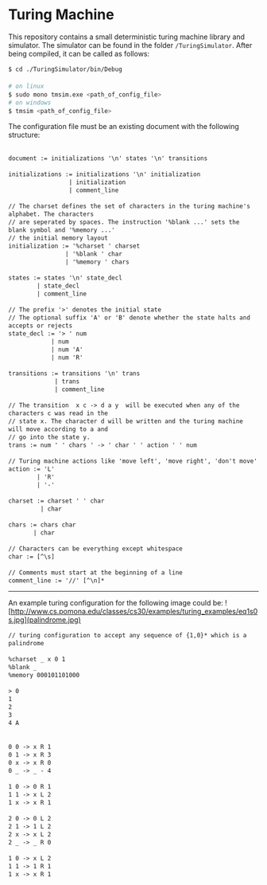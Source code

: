 # Turing Machine

This repository contains a small deterministic turing machine library and simulator.
The simulator can be found in the folder `/TuringSimulator`. After being compiled, it can be called as follows:
```bash
$ cd ./TuringSimulator/bin/Debug

# on linux
$ sudo mono tmsim.exe <path_of_config_file>
# on windows
$ tmsim <path_of_config_file>
```
The configuration file must be an existing document with the following structure:
```antlr

document := initializations '\n' states '\n' transitions

initializations := initializations '\n' initialization
                 | initialization
                 | comment_line

// The charset defines the set of characters in the turing machine's alphabet. The characters
// are seperated by spaces. The instruction '%blank ...' sets the blank symbol and '%memory ...'
// the initial memory layout
initialization := '%charset ' charset
                | '%blank ' char
                | '%memory ' chars

states := states '\n' state_decl
        | state_decl
        | comment_line

// The prefix '>' denotes the initial state
// The optional suffix 'A' or 'B' denote whether the state halts and accepts or rejects
state_decl := '> ' num
            | num
            | num 'A'
            | num 'R'

transitions := transitions '\n' trans
             | trans
             | comment_line

// The transition  x c -> d a y  will be executed when any of the characters c was read in the
// state x. The character d will be written and the turing machine will move according to a and
// go into the state y.
trans := num ' ' chars ' -> ' char ' ' action ' ' num

// Turing machine actions like 'move left', 'move right', 'don't move'
action := 'L'
        | 'R'
        | '-'

charset := charset ' ' char
         | char

chars := chars char
       | char

// Characters can be everything except whitespace
char := [^\s]

// Comments must start at the beginning of a line
comment_line := '//' [^\n]*
```

-----

An example turing configuration for the following image could be:
![http://www.cs.pomona.edu/classes/cs30/examples/turing_examples/eq1s0s.jpg](palindrome.jpg)
```text
// turing configuration to accept any sequence of {1,0}* which is a palindrome

%charset _ x 0 1
%blank _
%memory 000101101000

> 0
1
2
3
4 A


0 0 -> x R 1
0 1 -> x R 3
0 x -> x R 0
0 _ -> _ - 4

1 0 -> 0 R 1
1 1 -> x L 2
1 x -> x R 1

2 0 -> 0 L 2
2 1 -> 1 L 2
2 x -> x L 2
2 _ -> _ R 0

1 0 -> x L 2
1 1 -> 1 R 1
1 x -> x R 1

```
